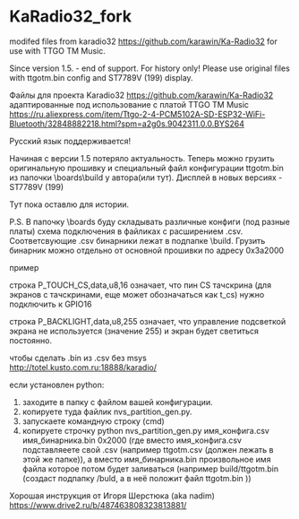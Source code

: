 # KaRadio32_fork
modifed files from karadio32 https://github.com/karawin/Ka-Radio32
for use with TTGO TM Music.

Since version 1.5. - end of support. For history only!
Please use original files with ttgotm.bin config and ST7789V (199) display.

Файлы для проекта Karadio32 https://github.com/karawin/Ka-Radio32
адаптированные под использование с платой TTGO TM Music
https://ru.aliexpress.com/item/Ttgo-2-4-PCM5102A-SD-ESP32-WiFi-Bluetooth/32848882218.html?spm=a2g0s.9042311.0.0.BYS264

Русский язык поддерживается!

Начиная с версии 1.5 потеряло актуальность. Теперь можно грузить оригинальную прошивку и специальный файл конфигурации ttgotm.bin из папочки \boards\build у автора(или тут). Дисплей в новых версиях - ST7789V (199)

Тут пока оставлю для истории. 

P.S. В папочку \boards буду складывать различные конфиги (под разные платы)
схема подключения в файликах с расширением .csv. Соответсвующие .csv бинарники лежат в подпапке \build. Грузить бинарник можно отдельно от основной прошивки по адресу 0x3a2000

пример 

строка P_TOUCH_CS,data,u8,16
означает, что пин CS тачскрина (для экранов с тачскринами, еще может обозначаться как t_cs) нужно подключить к GPIO16

строка P_BACKLIGHT,data,u8,255
означает, что управление подсветкой экрана не используется (значение 255) и экран будет светиться постоянно.

чтобы сделать .bin из .csv без msys
http://totel.kusto.com.ru:18888/karadio/

если установлен python:
1. заходите в папку с файлом вашей конфигурации. 
2. копируете туда файлик nvs_partition_gen.py. 
3. запускаете командную строку (cmd)
4. копируете строчку python nvs_partition_gen.py имя_конфига.csv имя_бинарника.bin 0x2000 (где вместо имя_конфига.csv подставляеете свой .csv (например ttgotm.csv (должен лежать в этой же папке)), а вместо имя_бинарника.bin произвольное имя файла которое потом будет заливаться (например build/ttgotm.bin (создаст подпапку /buld, а в неё положит файл ttgotm.bin ))

Хорошая инструкция от Игоря Шерстюка (aka nadim)
https://www.drive2.ru/b/487463808323813881/
